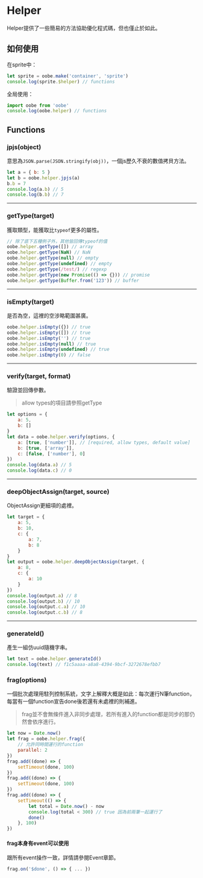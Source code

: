 # Helper

Helper提供了一些簡易的方法協助優化程式碼，但也僅止於如此。

## 如何使用

在sprite中：

```js
let sprite = oobe.make('container', 'sprite')
console.log(sprite.$helper) // functions
```

全局使用：

```js
import oobe from 'oobe'
console.log(oobe.helper) // functions
```

## Functions

### jpjs(object)

意思為`JSON.parse(JSON.stringify(obj))`，一個js歷久不衰的數值拷貝方法。

```js
let a = { b: 5 }
let b = oobe.helper.jpjs(a)
b.b = 7
console.log(a.b) // 5
console.log(b.b) // 7
```

---

### getType(target)

獲取類型，能獲取比`typeof`更多的屬性。

```js
// 除了底下五種例子外，其他皆回傳typeof的值
oobe.helper.getType([]) // array
oobe.helper.getType(NaN) // NaN
oobe.helper.getType(null) // empty
oobe.helper.getType(undefined) // empty
oobe.helper.getType(/test/) // regexp
oobe.helper.getType(new Promise(() => {})) // promise
oobe.helper.getType(Buffer.from('123')) // buffer
```

---

### isEmpty(target)

是否為空，這裡的空涉略範圍甚廣。

```js
oobe.helper.isEmpty({}) // true
oobe.helper.isEmpty([]) // true
oobe.helper.isEmpty('') // true
oobe.helper.isEmpty(null) // true
oobe.helper.isEmpty(undefined) // true
oobe.helper.isEmpty(0) // false
```
---

### verify(target, format)

驗證並回傳參數。

> allow types的項目請參照getType

```js
let options = {
    a: 5,
    b: []
}
let data = oobe.helper.verify(options, {
    a: [true, ['number']], // [required, allow types, default value]
    b: [true, ['array']],
    c: [false, ['number'], 0]
})
console.log(data.a) // 5
console.log(data.c) // 0
```

---

### deepObjectAssign(target, source)

ObjectAssign更細項的處裡。

```js
let target = {
    a: 5,
    b: 10,
    c: {
        a: 7,
        b: 8
    }
}
let output = oobe.helper.deepObjectAssign(target, {
    a: 8,
    c: {
        a: 10
    }
})
console.log(output.a) // 8
console.log(output.b) // 10
console.log(output.c.a) // 10
console.log(output.c.b) // 8
```

---

### generateId()

產生一組仿uuid隨機字串。

```js
let text = oobe.helper.generateId()
console.log(text) // f1c5aaaa-a8a8-4394-9bcf-3272678efbb7
```

### frag(options)

一個批次處理用駐列控制系統，文字上解釋大概是如此：每次運行N筆function，每當有一個function宣告done後若還有未處裡的則補進。

> frag並不會無條件進入非同步處理，若所有進入的function都是同步的那仍然會依序進行。

```js
let now = Date.now()
let frag = oobe.helper.frag({
    // 允許同時間運行的function
    parallel: 2
})
frag.add((done) => {
    setTimeout(done, 100)
})
frag.add((done) => {
    setTimeout(done, 100)
})
frag.add((done) => {
    setTimeout(() => {
        let total = Date.now() - now
        console.log(total < 300) // true 因為前兩筆一起運行了
        done()
    }, 100)
})
```

#### frag本身有event可以使用

跟所有event操作一致，詳情請參閱Event章節。

```js
frag.on('$done', () => { ... })
```
